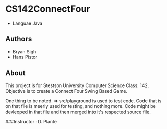 # CS142ConnectFour
* Languae Java

## Authors
* Bryan Sigh
* Hans Pistor

## About
This project is for Stestson University Computer Science Class: 142. 
Objective is to create a Connect Four Swing Based Game.

One thing to be noted. => src/playground is used to test code. Code that is on that file is meerly used for testing, and nothing more. Code might be devleoped in that file and then merged into it's respected source file.

###Instructor : D. Plante
